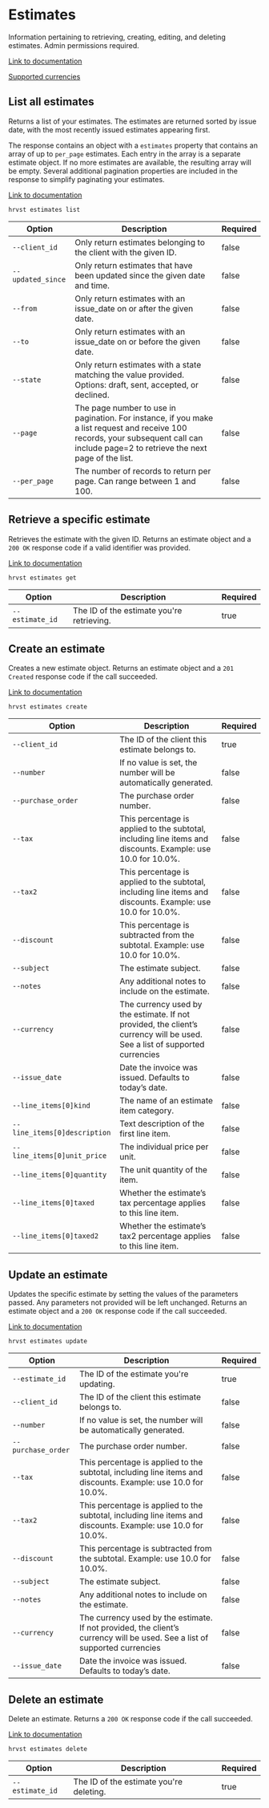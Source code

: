 # Estimates

Information pertaining to retrieving, creating, editing, and deleting estimates. Admin permissions required.

[Link to documentation](https://help.getharvest.com/api-v2/estimates-api/estimates/estimates/)

[Supported currencies](https://help.getharvest.com/api-v2/introduction/overview/supported-currencies/)

## List all estimates

Returns a list of your estimates. The estimates are returned sorted by issue date, with the most recently issued estimates appearing first.

The response contains an object with a `estimates` property that contains an array of up to `per_page` estimates. Each entry in the array is a separate estimate object. If no more estimates are available, the resulting array will be empty. Several additional pagination properties are included in the response to simplify paginating your estimates.

[Link to documentation](https://help.getharvest.com/api-v2/estimates-api/estimates/estimates/#list-all-estimates)

```
hrvst estimates list
```

| Option            | Description                                                                                                                                                                            | Required |
| ----------------- | -------------------------------------------------------------------------------------------------------------------------------------------------------------------------------------- | -------- |
| `--client_id`     | Only return estimates belonging to the client with the given ID.                                                                                                                       | false    |
| `--updated_since` | Only return estimates that have been updated since the given date and time.                                                                                                            | false    |
| `--from`          | Only return estimates with an issue_date on or after the given date.                                                                                                                   | false    |
| `--to`            | Only return estimates with an issue_date on or before the given date.                                                                                                                  | false    |
| `--state`         | Only return estimates with a state matching the value provided. Options: draft, sent, accepted, or declined.                                                                           | false    |
| `--page`          | The page number to use in pagination. For instance, if you make a list request and receive 100 records, your subsequent call can include page=2 to retrieve the next page of the list. | false    |
| `--per_page`      | The number of records to return per page. Can range between 1 and 100.                                                                                                                 | false    |

## Retrieve a specific estimate

Retrieves the estimate with the given ID. Returns an estimate object and a `200 OK` response code if a valid identifier was provided.

[Link to documentation](https://help.getharvest.com/api-v2/estimates-api/estimates/estimates/#retrieve-an-estimate)

```
hrvst estimates get
```

| Option          | Description                               | Required |
| --------------- | ----------------------------------------- | -------- |
| `--estimate_id` | The ID of the estimate you're retrieving. | true     |

## Create an estimate

Creates a new estimate object. Returns an estimate object and a `201 Created` response code if the call succeeded.

[Link to documentation](https://help.getharvest.com/api-v2/estimates-api/estimates/estimates/#create-an-estimate)

```
hrvst estimates create
```

| Option                       | Description                                                                                                                | Required |
| ---------------------------- | -------------------------------------------------------------------------------------------------------------------------- | -------- |
| `--client_id`                | The ID of the client this estimate belongs to.                                                                             | true     |
| `--number`                   | If no value is set, the number will be automatically generated.                                                            | false    |
| `--purchase_order`           | The purchase order number.                                                                                                 | false    |
| `--tax`                      | This percentage is applied to the subtotal, including line items and discounts. Example: use 10.0 for 10.0%.               | false    |
| `--tax2`                     | This percentage is applied to the subtotal, including line items and discounts. Example: use 10.0 for 10.0%.               | false    |
| `--discount`                 | This percentage is subtracted from the subtotal. Example: use 10.0 for 10.0%.                                              | false    |
| `--subject`                  | The estimate subject.                                                                                                      | false    |
| `--notes`                    | Any additional notes to include on the estimate.                                                                           | false    |
| `--currency`                 | The currency used by the estimate. If not provided, the client’s currency will be used. See a list of supported currencies | false    |
| `--issue_date`               | Date the invoice was issued. Defaults to today’s date.                                                                     | false    |
| `--line_items[0]kind`        | The name of an estimate item category.                                                                                     | false    |
| `--line_items[0]description` | Text description of the first line item.                                                                                   | false    |
| `--line_items[0]unit_price`  | The individual price per unit.                                                                                             | false    |
| `--line_items[0]quantity`    | The unit quantity of the item.                                                                                             | false    |
| `--line_items[0]taxed`       | Whether the estimate’s tax percentage applies to this line item.                                                           | false    |
| `--line_items[0]taxed2`      | Whether the estimate’s tax2 percentage applies to this line item.                                                          | false    |

## Update an estimate

Updates the specific estimate by setting the values of the parameters passed. Any parameters not provided will be left unchanged. Returns an estimate object and a `200 OK` response code if the call succeeded.

[Link to documentation](https://help.getharvest.com/api-v2/estimates-api/estimates/estimates/#update-an-estimate)

```
hrvst estimates update
```

| Option             | Description                                                                                                                | Required |
| ------------------ | -------------------------------------------------------------------------------------------------------------------------- | -------- |
| `--estimate_id`    | The ID of the estimate you're updating.                                                                                    | true     |
| `--client_id`      | The ID of the client this estimate belongs to.                                                                             | false    |
| `--number`         | If no value is set, the number will be automatically generated.                                                            | false    |
| `--purchase_order` | The purchase order number.                                                                                                 | false    |
| `--tax`            | This percentage is applied to the subtotal, including line items and discounts. Example: use 10.0 for 10.0%.               | false    |
| `--tax2`           | This percentage is applied to the subtotal, including line items and discounts. Example: use 10.0 for 10.0%.               | false    |
| `--discount`       | This percentage is subtracted from the subtotal. Example: use 10.0 for 10.0%.                                              | false    |
| `--subject`        | The estimate subject.                                                                                                      | false    |
| `--notes`          | Any additional notes to include on the estimate.                                                                           | false    |
| `--currency`       | The currency used by the estimate. If not provided, the client’s currency will be used. See a list of supported currencies | false    |
| `--issue_date`     | Date the invoice was issued. Defaults to today’s date.                                                                     | false    |

## Delete an estimate

Delete an estimate. Returns a `200 OK` response code if the call succeeded.

[Link to documentation](https://help.getharvest.com/api-v2/estimates-api/estimates/estimates/#delete-an-estimate)

```
hrvst estimates delete
```

| Option          | Description                             | Required |
| --------------- | --------------------------------------- | -------- |
| `--estimate_id` | The ID of the estimate you're deleting. | true     |
